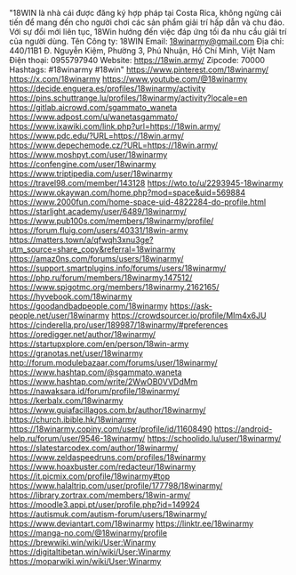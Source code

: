 "18WIN là nhà cái được đăng ký hợp pháp tại Costa Rica, không ngừng cải tiến để mang đến cho người chơi các sản phẩm giải trí hấp dẫn và chu đáo. Với sự đổi mới liên tục, 18Win hướng đến việc đáp ứng tối đa nhu cầu giải trí của người dùng.
Tên Công ty: 18WIN
Email: 18winarmy@gmail.com
Địa chỉ: 440/11B1 Đ. Nguyễn Kiệm, Phường 3, Phú Nhuận, Hồ Chí Minh, Việt Nam
Điện thoại: 0955797940
Website: https://18win.army/
Zipcode: 70000
Hashtags: #18winarmy #18win"
https://www.pinterest.com/18winarmy/
https://x.com/18winarmy
https://www.youtube.com/@18winarmy
https://decide.enguera.es/profiles/18winarmy/activity
https://pins.schuttrange.lu/profiles/18winarmy/activity?locale=en
https://gitlab.aicrowd.com/sgammato_waneta
https://www.adpost.com/u/wanetasgammato/
https://www.ixawiki.com/link.php?url=https://18win.army/
https://www.pdc.edu/?URL=https://18win.army/
https://www.depechemode.cz/?URL=https://18win.army/
https://www.moshpyt.com/user/18winarmy
https://confengine.com/user/18winarmy
https://www.triptipedia.com/user/18winarmy
https://travel98.com/member/143128
https://wto.to/u/2293945-18winarmy
https://www.okaywan.com/home.php?mod=space&uid=569884
https://www.2000fun.com/home-space-uid-4822284-do-profile.html
https://starlight.academy/user/6489/18winarmy/
https://www.pub100s.com/members/18winarmy/profile/
https://forum.fluig.com/users/40331/18win-army
https://matters.town/a/qfwqh3xnu3ge?utm_source=share_copy&referral=18winarmy
https://amaz0ns.com/forums/users/18winarmy/
https://support.smartplugins.info/forums/users/18winarmy/
https://php.ru/forum/members/18winarmy.147512/
https://www.spigotmc.org/members/18winarmy.2162165/
https://hyvebook.com/18winarmy
https://goodandbadpeople.com/18winarmy
https://ask-people.net/user/18winarmy
https://crowdsourcer.io/profile/MIm4x6JU
https://cinderella.pro/user/189987/18winarmy/#preferences
https://oredigger.net/author/18winarmy/
https://startupxplore.com/en/person/18win-army
https://granotas.net/user/18winarmy
http://forum.modulebazaar.com/forums/user/18winarmy/
https://www.hashtap.com/@sgammato.waneta
https://www.hashtap.com/write/2WwOB0VVDdMm
https://nawaksara.id/forum/profile/18winarmy/
https://kerbalx.com/18winarmy
https://www.guiafacillagos.com.br/author/18winarmy/
https://church.ibible.hk/18winarmy
https://18winarmy.copiny.com/user/profile/id/11608490
https://android-help.ru/forum/user/9546-18winarmy/
https://schoolido.lu/user/18winarmy/
https://slatestarcodex.com/author/18winarmy/
https://www.zeldaspeedruns.com/profiles/18winarmy
https://www.hoaxbuster.com/redacteur/18winarmy
https://it.picmix.com/profile/18winarmy#top
https://www.halaltrip.com/user/profile/177798/18winarmy/
https://library.zortrax.com/members/18win-army/
https://moodle3.appi.pt/user/profile.php?id=149924
https://autismuk.com/autism-forum/users/18winarmy/
https://www.deviantart.com/18winarmy
https://linktr.ee/18winarmy
https://manga-no.com/@18winarmy/profile
https://brewwiki.win/wiki/User:Winarmy
https://digitaltibetan.win/wiki/User:Winarmy
https://moparwiki.win/wiki/User:Winarmy
